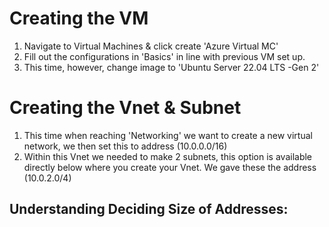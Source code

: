 # Creating the VM

1. Navigate to Virtual Machines & click create 'Azure Virtual MC'
2. Fill out the configurations in 'Basics' in line with previous VM set up.
3. This time, however, change image to 'Ubuntu Server 22.04 LTS -Gen 2'

# Creating the Vnet & Subnet

1. This time when reaching 'Networking' we want to create a new virtual network, we then set this to address (10.0.0.0/16)
2. Within this Vnet we needed to make 2 subnets, this option is available directly below where you create your Vnet. We gave these the address (10.0.2.0/4)

## Understanding Deciding Size of Addresses:





###